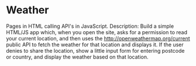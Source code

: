 # Weather
Pages in HTML calling API's in JavaScript.
Description:
Build a simple HTML/JS app which, when you open the site, asks for a permission to read your current location, and then uses the http://openweathermap.org/current public API to fetch the weather for that location and displays it.
If the user denies to share the location, show a little input form for entering postcode or country, and display the weather based on that location.
